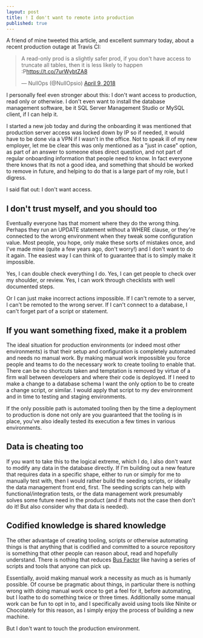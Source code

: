 ```yaml
---
layout: post
title: ! I don't want to remote into production
published: true
---
```


A friend of mine tweeted this article, and excellent summary today, about a recent production outage at Travis CI:

<blockquote class="twitter-tweet" data-lang="en"><p lang="en" dir="ltr">A read-only prod is a slightly safer prod, if you don&#39;t have access to truncate all tables, then it is less likely to happen :P<a href="https://t.co/7urWybtZA8">https://t.co/7urWybtZA8</a></p>&mdash; NullOps (@NullOpsio) <a href="https://twitter.com/NullOpsio/status/983237339634810880?ref_src=twsrc%5Etfw">April 9, 2018</a></blockquote>
<script async src="https://platform.twitter.com/widgets.js" charset="utf-8"></script>

I personally feel even stronger about this: I don't want access to production, read only or otherwise. I don't even want to install the database management software, be it SQL Server Management Studio or MySQL client, if I can help it.

I started a new job today and during the onboarding it was mentioned that production server access was locked down by IP so if needed, it would have to be done via a VPN if I wasn't in the office. Not to speak ill of my new employer, let me be clear this was only mentioned as a "just in case" option, as part of an answer to someone elses direct question, and not part of regular onboarding information that people need to know. In fact everyone there knows that its not a good idea, and something that should be worked to remove in future, and helping to do that is a large part of my role, but I digress.

I said flat out: I don't want access.

## I don't trust myself, and you should too

Eventually everyone has that moment where they do the wrong thing. Perhaps they run an UPDATE statement without a WHERE clause, or they're connected to the wrong environment when they tweak some configuration value. Most people, you hope, only make these sorts of mistakes once, and I've made mine (quite a few years ago, don't worry!) and I don't want to do it again. The easiest way I can think of to guarantee that is to simply make it impossible.

Yes, I can double check everything I do.
Yes, I can get people to check over my shoulder, or review.
Yes, I can work through checklists with well documented steps.

Or I can just make incorrect actions impossible. If I can't remote to a server, I can't be remoted to the wrong server. If I can't connect to a database, I can't forget part of a script or statement. 

## If you want something fixed, make it a problem

The ideal situation for production environments (or indeed most other environments) is that their setup and configuration is completely automated and needs no manual work. By making manual work impossible you force people and teams to do the necessary work to create tooling to enable that. There can be no shortcuts taken and temptation is removed by virtue of a firm wall between developers and where their code is deployed. If I need to make a change to a database schema I want the only option to be to create a change script, or similar. I would apply that script to my dev environment and in time to testing and staging environments.

If the only possible path is automated tooling then by the time a deployment to production is done not only are you guaranteed that the tooling is in place, you've also ideally tested its execution a few times in various environments.

## Data is cheating too

If you want to take this to the logical extreme, which I do, I also don't want to modify any data in the database directly. If I'm building out a new feature that requires data in a specific shape, either to run or simply for me to manually test with, then I would rather build the seeding scripts, or ideally the data management front end, first. The seeding scripts can help with functional/integration tests, or the data management work presumably solves some future need in the product (and if thats not the case then don't do it! But also consider why that data is needed).

## Codified knowledge is shared knowledge

The other advantage of creating tooling, scripts or otherwise automating things is that anything that is codified and committed to a source repository is something that other people can reason about, read and hopefully understand. There is nothing that reduces [Bus Factor](https://en.wikipedia.org/wiki/Bus_factor) like having a series of scripts and tools that anyone can pick up.

Essentially, avoid making manual work a necessity as much as is humanly possible. Of course be pragmatic about things, in particular there is nothing wrong with doing manual work once to get a feel for it, before automating, but I loathe to do something twice or three times. Additionally some manual work can be fun to opt in to, and I specifically avoid using tools like Ninite or Chocolately for this reason, as I simply enjoy the process of building a new machine.

But I don't want to touch the production environment.